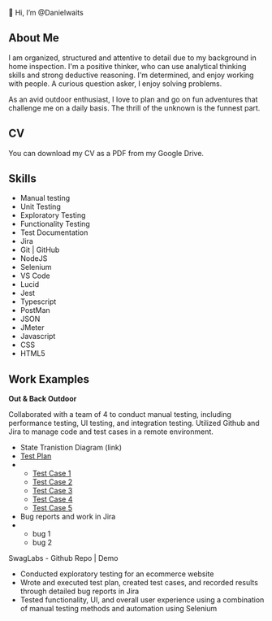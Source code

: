 👋 Hi, I’m @Danielwaits



## About Me
I am organized, structured and attentive to detail due to my background in home inspection. I'm a positive thinker, who can use analytical thinking skills and strong deductive reasoning. I'm determined, and enjoy working with people. A curious question asker, I enjoy solving problems.

As an avid outdoor enthusiast, I love to plan and go on fun adventures that challenge me on a daily basis. The thrill of the unknown is the funnest part.


## CV
You can download my CV as a PDF from my Google Drive.

## Skills
- Manual testing
- Unit Testing
- Exploratory Testing
- Functionality Testing
- Test Documentation
- Jira
- Git | GitHub
- NodeJS
- Selenium
- VS Code
- Lucid
- Jest
- Typescript
- PostMan
- JSON
- JMeter
- Javascript
- CSS
- HTML5


## Work Examples

**Out & Back Outdoor**

Collaborated with a team of 4 to conduct manual testing, including performance testing, UI testing, and integration testing. Utilized Github and Jira to manage code and test cases in a remote environment.

- State Tranistion Diagram (link)
- [Test Plan](https://docs.google.com/document/d/1scSjPTnDz4H5Kq9_k6imjuCi67Uvi510Cu7fEh3Gnm8/edit)
- - [Test Case 1](https://docs.google.com/document/d/1yMKFd6YF-e78DaEIwxwU9ithD8MZW2Uf1Oh9dRXAL2A/edit)
  - [Test Case 2](https://docs.google.com/document/d/1G0E5HCzO_QOfb35qi6HbJ8cEafEt1PdGfUqG5hXJRGM/edit)
  - [Test Case 3](https://docs.google.com/document/d/1eknvdAc2m_E98Nev-zWR1fy0FGrBELjGnAEqs2_a3iE/edit)
  - [Test Case 4](https://docs.google.com/document/d/1gPbY4m6qJRFF-2j4OkHYuVZErV_oIETwMx2r618ULiM/edit#heading=h.9a75cyopnb10)
  - [Test Case 5](https://docs.google.com/document/d/1A5gU99zLJUdUPXe-npChIsgbrBHyPXLU_QO-prti4fE/edit#heading=h.9a75cyopnb10)
- Bug reports and work in Jira
- - bug 1
  - bug 2

SwagLabs  - Github Repo | Demo
- Conducted exploratory testing for an ecommerce website
- Wrote and executed test plan, created test cases, and recorded results through detailed bug reports in Jira
- Tested functionality, UI, and overall user experience using a combination of manual testing methods and automation using Selenium

